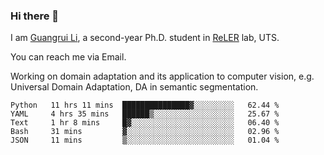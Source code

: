 ### Hi there 👋

<!--
**Solacex/Solacex** is a ✨ _special_ ✨ repository because its `README.md` (this file) appears on your GitHub profile.

Here are some ideas to get you started:

- 🔭 I’m currently working on ...
- 🌱 I’m currently learning ...
- 👯 I’m looking to collaborate on ...
- 🤔 I’m looking for help with ...
- 💬 Ask me about ...
- 📫 How to reach me: ...
- 😄 Pronouns: ...
- ⚡ Fun fact: ...
-->
I am [Guangrui Li](http://www.guangrui.li), a second-year Ph.D. student in [ReLER](http://www.reler.net) lab, UTS.

You can reach me via Email.

Working on domain adaptation and its application to computer vision, e.g. Universal Domain Adaptation, DA in semantic segmentation. 


<!--START_SECTION:waka-->
```text
Python   11 hrs 11 mins  ███████████████▓░░░░░░░░░   62.44 % 
YAML     4 hrs 35 mins   ██████▒░░░░░░░░░░░░░░░░░░   25.67 % 
Text     1 hr 8 mins     █▓░░░░░░░░░░░░░░░░░░░░░░░   06.40 % 
Bash     31 mins         ▓░░░░░░░░░░░░░░░░░░░░░░░░   02.96 % 
JSON     11 mins         ▒░░░░░░░░░░░░░░░░░░░░░░░░   01.04 % 
```
<!--END_SECTION:waka-->
